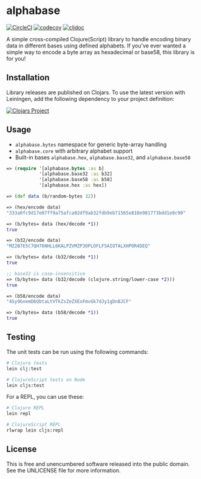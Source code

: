 alphabase
=========

[![CircleCI](https://circleci.com/gh/greglook/alphabase.svg?style=shield&circle-token=f1e11fd825b2006adde3d1316e465abda50b453d)](https://circleci.com/gh/greglook/alphabase)
[![codecov](https://codecov.io/gh/greglook/alphabase/branch/main/graph/badge.svg)](https://codecov.io/gh/greglook/alphabase)
[![cljdoc](https://cljdoc.org/badge/mvxcvi/alphabase)](https://cljdoc.org/d/mvxcvi/alphabase/CURRENT)

A simple cross-compiled Clojure(Script) library to handle encoding binary data
in different bases using defined alphabets. If you've ever wanted a simple way
to encode a byte array as hexadecimal or base58, this library is for you!


## Installation

Library releases are published on Clojars. To use the latest version with
Leiningen, add the following dependency to your project definition:

[![Clojars Project](http://clojars.org/mvxcvi/alphabase/latest-version.svg)](http://clojars.org/mvxcvi/alphabase)


## Usage

- `alphabase.bytes` namespace for generic byte-array handling
- `alphabase.core` with arbitrary alphabet support
- Built-in bases `alphabase.hex`, `alphabase.base32`, and `alphabase.base58`

```clojure
=> (require '[alphabase.bytes :as b]
            '[alphabase.base32 :as b32]
            '[alphabase.base58 :as b58]
            '[alphabase.hex :as hex])

=> (def data (b/random-bytes 32))

=> (hex/encode data)
"333a0fc9d17e07ff9a75afca02df9ab32fdb9eb71565e810e981773bdd1e0c90"

=> (b/bytes= data (hex/decode *1))
true

=> (b32/encode data)
"MZ2B7E5C7QH76NHLL6KALPZVMZP3OPLOFLF5AIOTALXHPOR4DEQ"

=> (b/bytes= data (b32/decode *1))
true

;; base32 is case-insensitive
=> (b/bytes= data (b32/decode (clojure.string/lower-case *2)))
true

=> (b58/encode data)
"4Sy9GnemD6QbtaLtVTkZsZeZXExFmvGk7dJy1gDnBJCF"

=> (b/bytes= data (b58/decode *1))
true
```


## Testing

The unit tests can be run using the following commands:

```sh
# Clojure tests
lein clj:test

# ClojureScript tests on Node
lein cljs:test
```

For a REPL, you can use these:

```sh
# Clojure REPL
lein repl

# ClojureScript REPL
rlwrap lein cljs:repl
```


## License

This is free and unencumbered software released into the public domain.
See the UNLICENSE file for more information.
